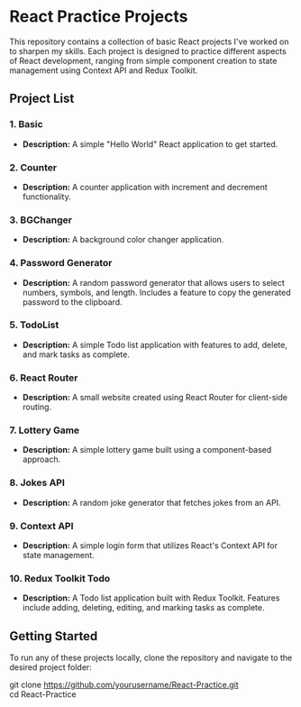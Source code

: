 # React Practice Projects

This repository contains a collection of basic React projects I've worked on to sharpen my skills. Each project is designed to practice different aspects of React development, ranging from simple component creation to state management using Context API and Redux Toolkit.

## Project List

### 1. **Basic**
- **Description:** A simple "Hello World" React application to get started.

### 2. **Counter**
- **Description:** A counter application with increment and decrement functionality.

### 3. **BGChanger**
- **Description:** A background color changer application.

### 4. **Password Generator**
- **Description:** A random password generator that allows users to select numbers, symbols, and length. Includes a feature to copy the generated password to the clipboard.

### 5. **TodoList**
- **Description:** A simple Todo list application with features to add, delete, and mark tasks as complete.

### 6. **React Router**
- **Description:** A small website created using React Router for client-side routing.

### 7. **Lottery Game**
- **Description:** A simple lottery game built using a component-based approach.

### 8. **Jokes API**
- **Description:** A random joke generator that fetches jokes from an API.

### 9. **Context API**
- **Description:** A simple login form that utilizes React's Context API for state management.

### 10. **Redux Toolkit Todo**
- **Description:** A Todo list application built with Redux Toolkit. Features include adding, deleting, editing, and marking tasks as complete.

## Getting Started

To run any of these projects locally, clone the repository and navigate to the desired project folder:

git clone https://github.com/yourusername/React-Practice.git  
cd React-Practice

